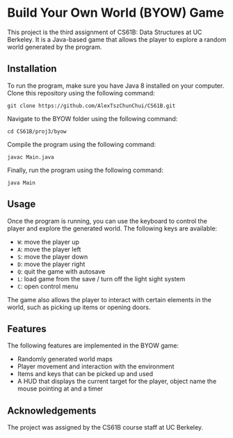 # Build Your Own World (BYOW) Game

This project is the third assignment of CS61B: Data Structures at UC Berkeley. It is a Java-based game that allows the player to explore a random world generated by the program.

## Installation

To run the program, make sure you have Java 8 installed on your computer. Clone this repository using the following command:

`git clone https://github.com/AlexTszChunChui/CS61B.git` 

Navigate to the BYOW folder using the following command:

`cd CS61B/proj3/byow` 

Compile the program using the following command:

`javac Main.java`

Finally, run the program using the following command:

`java Main`

## Usage

Once the program is running, you can use the keyboard to control the player and explore the generated world. The following keys are available:

-   `W`: move the player up
-   `A`: move the player left
-   `S`: move the player down
-   `D`: move the player right
-   `Q`: quit the game with autosave
-   `L`: load game from the save / turn off the light sight system
-   `C`: open control menu

The game also allows the player to interact with certain elements in the world, such as picking up items or opening doors.

## Features

The following features are implemented in the BYOW game:

-   Randomly generated world maps
-   Player movement and interaction with the environment
-   Items and keys that can be picked up and used
-   A HUD that displays the current target for the player, object name the mouse pointing at and a timer

## Acknowledgements

The project was assigned by the CS61B course staff at UC Berkeley.
